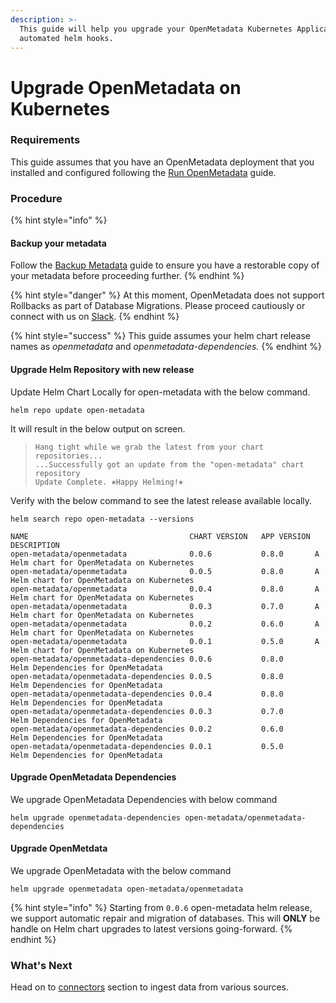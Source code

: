```yaml
---
description: >-
  This guide will help you upgrade your OpenMetadata Kubernetes Application with
  automated helm hooks.
---
```


# Upgrade OpenMetadata on Kubernetes

### Requirements

This guide assumes that you have an OpenMetadata deployment that you installed and configured following the [Run OpenMetadata](../../deploy/deploy-on-kubernetes/run-in-kubernetes.md) guide.

### Procedure

{% hint style="info" %}
#### Backup your metadata

Follow the [Backup Metadata](broken-reference) guide to ensure you have a restorable copy of your metadata before proceeding further.
{% endhint %}

{% hint style="danger" %}
At this moment, OpenMetadata does not support Rollbacks as part of Database Migrations. Please proceed cautiously or connect with us on [Slack](https://join.slack.com/t/openmetadata/shared\_invite/zt-wksh1bww-iQGk45NTw6Tp4Q9UZd6QOw).
{% endhint %}

{% hint style="success" %}
This guide assumes your helm chart release names as _openmetadata_ and _openmetadata-dependencies._
{% endhint %}

#### Upgrade Helm Repository with new release

Update Helm Chart Locally for open-metadata with the below command.

```
helm repo update open-metadata
```

It will result in the below output on screen.

> ```
> Hang tight while we grab the latest from your chart repositories...
> ...Successfully got an update from the "open-metadata" chart repository
> Update Complete. ⎈Happy Helming!⎈
> ```

Verify with the below command to see the latest release available locally.

```
helm search repo open-metadata --versions
```

```
NAME                                   	CHART VERSION	APP VERSION	DESCRIPTION                                
open-metadata/openmetadata             	0.0.6        	0.8.0      	A Helm chart for OpenMetadata on Kubernetes
open-metadata/openmetadata             	0.0.5        	0.8.0      	A Helm chart for OpenMetadata on Kubernetes
open-metadata/openmetadata             	0.0.4        	0.8.0      	A Helm chart for OpenMetadata on Kubernetes
open-metadata/openmetadata             	0.0.3        	0.7.0      	A Helm chart for OpenMetadata on Kubernetes
open-metadata/openmetadata             	0.0.2        	0.6.0      	A Helm chart for OpenMetadata on Kubernetes
open-metadata/openmetadata             	0.0.1        	0.5.0      	A Helm chart for OpenMetadata on Kubernetes
open-metadata/openmetadata-dependencies	0.0.6        	0.8.0      	Helm Dependencies for OpenMetadata         
open-metadata/openmetadata-dependencies	0.0.5        	0.8.0      	Helm Dependencies for OpenMetadata         
open-metadata/openmetadata-dependencies	0.0.4        	0.8.0      	Helm Dependencies for OpenMetadata         
open-metadata/openmetadata-dependencies	0.0.3        	0.7.0      	Helm Dependencies for OpenMetadata         
open-metadata/openmetadata-dependencies	0.0.2        	0.6.0      	Helm Dependencies for OpenMetadata         
open-metadata/openmetadata-dependencies	0.0.1        	0.5.0      	Helm Dependencies for OpenMetadata
```

#### Upgrade OpenMetadata Dependencies

We upgrade OpenMetadata Dependencies with below command

```
helm upgrade openmetadata-dependencies open-metadata/openmetadata-dependencies
```

#### Upgrade OpenMetdata

We upgrade OpenMetadata with the below command

```
helm upgrade openmetadata open-metadata/openmetadata
```

{% hint style="info" %}
Starting from `0.0.6` open-metadata helm release, we support automatic repair and migration of databases. This will **ONLY** be handle on Helm chart upgrades to latest versions going-forward.
{% endhint %}

### What's Next

Head on to [connectors](../../connectors/connectors/) section to ingest data from various sources.
